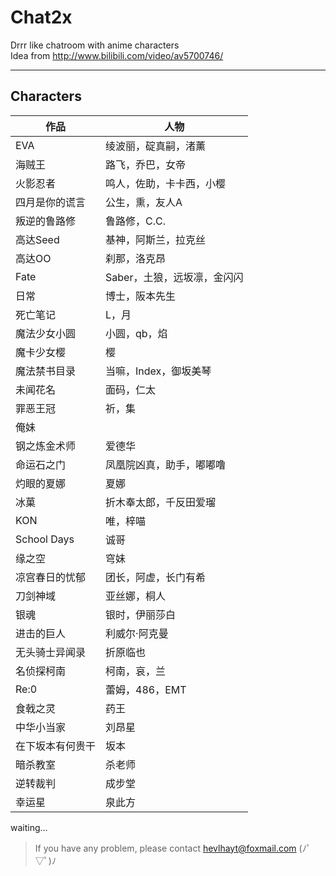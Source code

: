 # Chat2x
Drrr like chatroom with anime characters  
Idea from http://www.bilibili.com/video/av5700746/
***
## Characters
| **作品** | **人物** |
| --- | --- |
| EVA | 绫波丽，碇真嗣，渚薰 |
| 海贼王 | 路飞，乔巴，女帝 |
| 火影忍者 | 鸣人，佐助，卡卡西，小樱 |
| 四月是你的谎言 | 公生，熏，友人A |
| 叛逆的鲁路修 | 鲁路修，C.C. |
| 高达Seed | 基神，阿斯兰，拉克丝 |
| 高达OO | 刹那，洛克昂 |
| Fate | Saber，土狼，远坂凛，金闪闪 |
| 日常 | 博士，阪本先生 |
| 死亡笔记 | L，月 |
| 魔法少女小圆 | 小圆，qb，焰 |
| 魔卡少女樱 | 樱 |
| 魔法禁书目录 | 当嘛，Index，御坂美琴 |
| 未闻花名 | 面码，仁太 |
| 罪恶王冠 | 祈，集 |
| 俺妹 |  |
| 钢之炼金术师 | 爱德华 |
| 命运石之门 | 凤凰院凶真，助手，嘟嘟噜 |
| 灼眼的夏娜 | 夏娜 |
| 冰菓 | 折木奉太郎，千反田爱瑠 |
| KON | 唯，梓喵 |
| School Days | 诚哥 |
| 缘之空 | 穹妹 |
| 凉宫春日的忧郁 | 团长，阿虚，长门有希 |
| 刀剑神域 | 亚丝娜，桐人 |
| 银魂 | 银时，伊丽莎白 |
| 进击的巨人 | 利威尔·阿克曼 |
| 无头骑士异闻录 | 折原临也 |
| 名侦探柯南 | 柯南，哀，兰 |
| Re:0 | 蕾姆，486，EMT |
| 食戟之灵 | 药王 |
| 中华小当家 | 刘昂星 |
| 在下坂本有何贵干 | 坂本 |
| 暗杀教室 | 杀老师 |
| 逆转裁判 | 成步堂 |
| 幸运星 | 泉此方 |

waiting...

> If you have any problem, please contact hevlhayt@foxmail.com (ﾉﾟ▽ﾟ)ﾉ


